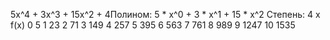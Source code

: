 5x^4 + 3x^3 + 15x^2 + 4Полином: 5 * x^0 + 3 * x^1 + 15 * x^2
Степень: 4
x		f(x)
0		5
1		23
2		71
3		149
4		257
5		395
6		563
7		761
8		989
9		1247
10		1535
